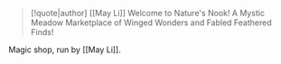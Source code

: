 > [!quote|author] [[May Li]]
> Welcome to Nature's Nook! A Mystic Meadow Marketplace of Winged Wonders and Fabled Feathered Finds!

Magic shop, run by [[May Li]].